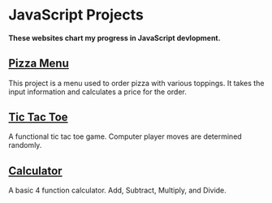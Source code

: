 # **JavaScript Projects**
#### These websites chart my progress in JavaScript devlopment.

## [Pizza Menu](https://github.com/jeremydelain/JavaScript-Projects/tree/main/Pizza_Project) 

  This project is a menu used to order pizza with various toppings. It takes the input information and calculates a price for the order.
  
## [Tic Tac Toe](https://github.com/jeremydelain/JavaScript-Projects/tree/main/TicTacToe)

  A functional tic tac toe game. Computer player moves are determined randomly.
  
## [Calculator](https://github.com/jeremydelain/JavaScript-Projects/tree/main/Calculator)
  
  A basic 4 function calculator. Add, Subtract, Multiply, and Divide.
